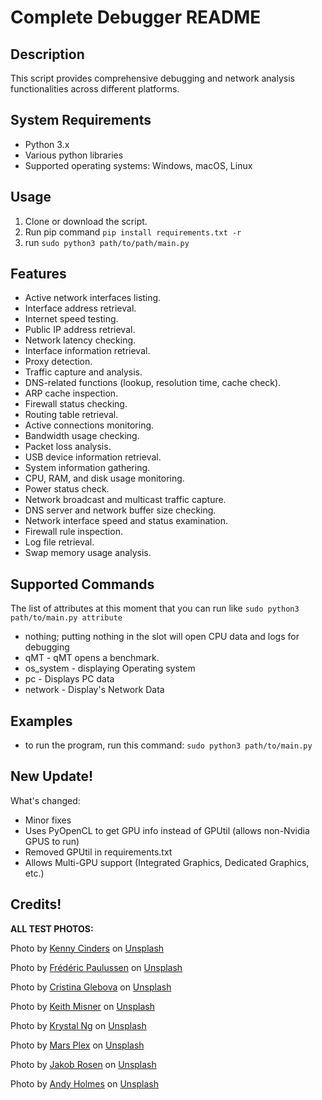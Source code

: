 # Complete Debugger README

## Description

This script provides comprehensive debugging and network analysis functionalities across different platforms.

## System Requirements

- Python 3.x
- Various python libraries
- Supported operating systems: Windows, macOS, Linux

## Usage

1. Clone or download the script.
2. Run pip command ```pip install requirements.txt -r```
3. run ```sudo python3 path/to/path/main.py```

## Features

- Active network interfaces listing.
- Interface address retrieval.
- Internet speed testing.
- Public IP address retrieval.
- Network latency checking.
- Interface information retrieval.
- Proxy detection.
- Traffic capture and analysis.
- DNS-related functions (lookup, resolution time, cache check).
- ARP cache inspection.
- Firewall status checking.
- Routing table retrieval.
- Active connections monitoring.
- Bandwidth usage checking.
- Packet loss analysis.
- USB device information retrieval.
- System information gathering.
- CPU, RAM, and disk usage monitoring.
- Power status check.
- Network broadcast and multicast traffic capture.
- DNS server and network buffer size checking.
- Network interface speed and status examination.
- Firewall rule inspection.
- Log file retrieval.
- Swap memory usage analysis.

## Supported Commands
The list of attributes at this moment that you can run like ```sudo python3 path/to/main.py attribute```
- nothing; putting nothing in the slot will open CPU data and logs for debugging
- qMT - qMT opens a benchmark.
- os_system - displaying Operating system
- pc - Displays PC data
- network - Display's Network Data

## Examples

- to run the program, run this command:
```sudo python3 path/to/main.py```

## New Update!
What's changed:
- Minor fixes
- Uses PyOpenCL to get GPU info instead of GPUtil (allows non-Nvidia GPUS to run)
- Removed GPUtil in requirements.txt
- Allows Multi-GPU support (Integrated Graphics, Dedicated Graphics, etc.)
  

## Credits!
**ALL TEST PHOTOS:**

Photo by [Kenny Cinders](https://unsplash.com/@kennycinders?utm_content=creditCopyText&utm_medium=referral&utm_source=unsplash) on [Unsplash](https://unsplash.com/photos/brown-pathway-between-brown-trees-during-daytime-7qRM11Kmnh4?utm_content=creditCopyText&utm_medium=referral&utm_source=unsplash)

Photo by [Frédéric Paulussen](https://unsplash.com/@fredography?utm_content=creditCopyText&utm_medium=referral&utm_source=unsplash) on [Unsplash](https://unsplash.com/photos/white-and-blue-glass-walled-high-rise-building-e-GV4AZRabY?utm_content=creditCopyText&utm_medium=referral&utm_source=unsplash)

Photo by [Cristina Glebova](https://unsplash.com/@cristina_glebova?utm_content=creditCopyText&utm_medium=referral&utm_source=unsplash) on [Unsplash](https://unsplash.com/photos/white-rock-on-brown-sand-near-body-of-water-during-daytime-FbNoihuPJNs?utm_content=creditCopyText&utm_medium=referral&utm_source=unsplash)

Photo by [Keith Misner](https://unsplash.com/@keithmisner?utm_content=creditCopyText&utm_medium=referral&utm_source=unsplash) on [Unsplash](https://unsplash.com/photos/brown-wooden-board-h0Vxgz5tyXA?utm_content=creditCopyText&utm_medium=referral&utm_source=unsplash)

Photo by [Krystal Ng](https://unsplash.com/@bykrystal?utm_content=creditCopyText&utm_medium=referral&utm_source=unsplash) on [Unsplash](https://unsplash.com/photos/green-palm-tree-during-daytime-O07o2Cd_vX0?utm_content=creditCopyText&utm_medium=referral&utm_source=unsplash)

Photo by [Mars Plex](https://unsplash.com/@mars_plex?utm_content=creditCopyText&utm_medium=referral&utm_source=unsplash) on [Unsplash](https://unsplash.com/photos/a-train-track-with-the-sun-setting-in-the-distance-knH05eGDEwc?utm_content=creditCopyText&utm_medium=referral&utm_source=unsplash)

Photo by [Jakob Rosen](https://unsplash.com/@jakobnoahrosen?utm_content=creditCopyText&utm_medium=referral&utm_source=unsplash) on [Unsplash](https://unsplash.com/photos/black-asphalt-road-between-trees-covered-with-snow-during-daytime-KCXM1vtXvJs?utm_content=creditCopyText&utm_medium=referral&utm_source=unsplash)

Photo by [Andy Holmes](https://unsplash.com/@andyjh07?utm_content=creditCopyText&utm_medium=referral&utm_source=unsplash) on [Unsplash](https://unsplash.com/photos/milky-way-during-night-time-LUpDjlJv4_c?utm_content=creditCopyText&utm_medium=referral&utm_source=unsplash)

